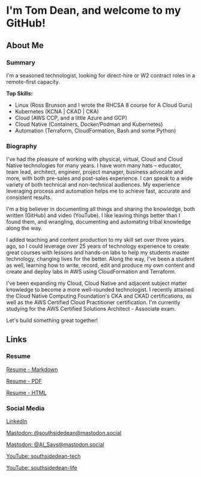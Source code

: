 # I'm Tom Dean, and welcome to my GitHub!

## About Me

### **Summary**

I'm a seasoned technologist, looking for direct-hire or W2 contract roles in a remote-first capacity.

**Top Skills:**

- Linux (Ross Brunson and I wrote the RHCSA 8 course for A Cloud Guru)
- Kubernetes (KCNA | CKAD | CKA)
- Cloud (AWS CCP, and a little Azure and GCP)
- Cloud Native (Containers, Docker/Podman and Kubernetes)
- Automation (Terraform, CloudFormation, Bash and some Python)

### **Biography**

I've had the pleasure of working with physical, virtual, Cloud and Cloud Native technologies for many years. I have worn many hats – educator, team lead, architect, engineer, project manager, business advocate and more, with both pre-sales and post-sales experience.  I can speak to a wide variety of both technical and non-technical audiences. My experience leveraging process and automation helps me to achieve fast, accurate and consistent results.

I'm a big believer in documenting all things and sharing the knowledge, both written (GitHub) and video (YouTube).  I like leaving things better than I found them, and wrangling, documenting and automating tribal knowledge along the way.

I added teaching and content production to my skill set over three years ago, so I could leverage over 25 years of technology experience to create great courses with lessons and hands-on labs to help my students master technology, changing lives for the better.  Along the way, I've been a student as well, learning how to write, record, edit and produce my own content and create and deploy labs in AWS using CloudFormation and Terraform.

I've been expanding my Cloud, Cloud Native and adjacent subject matter knowledge to become a more well-rounded technologist. I recently attained the Cloud Native Computing Foundation's CKA and CKAD certifications, as well as the AWS Certified Cloud Practitioner certification.  I'm currently studying for the AWS Certified Solutions Architect - Associate exam.

Let's build something great together!

## Links

### Resume

[Resume - Markdown](./Resume-Tom-Dean.md)

[Resume - PDF](./Resume-Tom-Dean.pdf)

[Resume - HTML](./Resume-Tom-Dean.html)

### Social Media

[LinkedIn](https://www.linkedin.com/in/tomdeanjr/)

[Mastodon: @southsidedean@mastodon.social](https://mastodon.social/@southsidedean)

[Mastodon: @AI_Says@mastodon.social](https://mastodon.social/@AI_Says)

[YouTube: southsidedean-tech](https://www.youtube.com/@southsidedean-tech)

[YouTube: southsidedean-life](https://www.youtube.com/@southsidedean-life)
